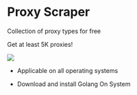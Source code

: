 # Proxy Scraper


Collection of proxy types for free 

Get at least 5K proxies! 

<img src="https://github.com/user-attachments/assets/44114c63-f190-4618-99ed-31b0cf42d74d"> 

- Applicable on all operating systems 

- Download and install Golang On System


